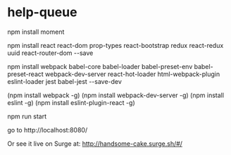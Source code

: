 # help-queue
npm install moment

npm install
	react
	react-dom
	prop-types
	react-bootstrap
	redux
	react-redux
	uuid
	react-router-dom
		--save

npm install
	webpack
	babel-core
	babel-loader
	babel-preset-env
	babel-preset-react
	webpack-dev-server
	react-hot-loader
	html-webpack-plugin
	eslint-loader
	jest
	babel-jest
		--save-dev

(npm install webpack -g)
(npm install webpack-dev-server -g)
(npm install eslint -g)
(npm install eslint-plugin-react -g)

npm run start

go to http://localhost:8080/

Or see it live on Surge at: http://handsome-cake.surge.sh/#/
